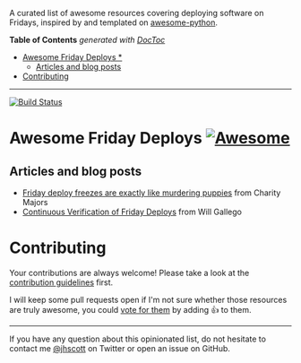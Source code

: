 A curated list of awesome resources covering deploying software on Fridays, inspired by
and templated on [awesome-python](https://github.com/vinta/awesome-python).

<!-- prettier-ignore-start -->

<!-- START doctoc generated TOC please keep comment here to allow auto update -->
<!-- DON'T EDIT THIS SECTION, INSTEAD RE-RUN doctoc TO UPDATE -->
**Table of Contents**  *generated with [DocToc](https://github.com/thlorenz/doctoc)*

- [Awesome Friday Deploys *](#awesome-friday-deploys-)
  - [Articles and blog posts](#articles-and-blog-posts)
- [Contributing](#contributing)

<!-- END doctoc generated TOC please keep comment here to allow auto update -->

<!-- prettier-ignore-end -->

---

[![Build Status](https://travis-ci.org/snakescott/awesome-tech-postmortems.svg?branch=master)](https://travis-ci.org/snakescott/awesome-tech-postmortems)

# Awesome Friday Deploys [![Awesome](https://cdn.rawgit.com/sindresorhus/awesome/d7305f38d29fed78fa85652e3a63e154dd8e8829/media/badge.svg)](https://github.com/sindresorhus/awesome)

## Articles and blog posts

- [Friday deploy freezes are exactly like murdering puppies](https://charity.wtf/2019/05/01/friday-deploy-freezes-are-exactly-like-murdering-puppies/)
  from Charity Majors
- [Continuous Verification of Friday Deploys](http://willgallego.com/2019/08/23/continuous-verification-of-friday-deploys/)
  from Will Gallego

# Contributing

Your contributions are always welcome! Please take a look at the
[contribution guidelines](https://github.com/snakescott/awesome-friday-deploys/blob/master/CONTRIBUTING.md)
first.

I will keep some pull requests open if I'm not sure whether those resources are truly
awesome, you could
[vote for them](https://github.com/snakescott/awesome-friday-deploys/pulls) by adding
:+1: to them.

---

If you have any question about this opinionated list, do not hesitate to contact me
[@jhscott](https://twitter.com/jhscott) on Twitter or open an issue on GitHub.
